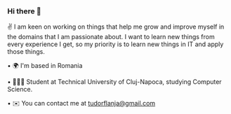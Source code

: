 ### Hi there 👋

✌️ I am keen on working on things that help me grow and improve myself in the domains that I am passionate about. I want to learn new things from every experience I get, so my priority is to learn new things in IT and apply those things.

• 🌍 I'm based in Romania

• 👨🏼‍🎓 Student at Technical University of Cluj-Napoca, studying Computer Science.

• ✉️ You can contact me at tudorflanja@gmail.com

<!--
**tudorflanja/tudorflanja** is a ✨ _special_ ✨ repository because its `README.md` (this file) appears on your GitHub profile.

Here are some ideas to get you started:

- 🔭 I’m currently working on ...
- 🌱 I’m currently learning ...
- 👯 I’m looking to collaborate on ...
- 🤔 I’m looking for help with ...
- 💬 Ask me about ...
- 📫 How to reach me: ...
- 😄 Pronouns: ...
- ⚡ Fun fact: ...
-->
